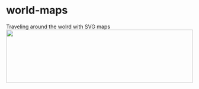 # world-maps
Traveling around the wolrd with SVG maps
 <img src="https://dgrmunch.github.io/world-maps/usaTerritories.svg" width="100%" height="144">